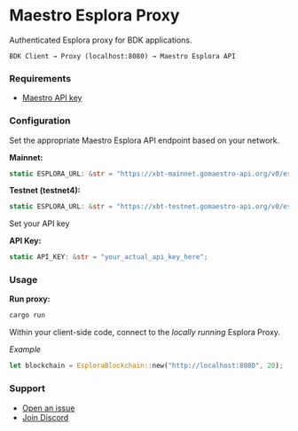 # Maestro Esplora Proxy

Authenticated Esplora proxy for BDK applications.

```
BDK Client → Proxy (localhost:8080) → Maestro Esplora API
```

### Requirements

-   [Maestro API key](https://dashboard.gomaestro.org)

### Configuration

Set the appropriate Maestro Esplora API endpoint based on your network.

**Mainnet:**

```rust
static ESPLORA_URL: &str = "https://xbt-mainnet.gomaestro-api.org/v0/esplora";
```

**Testnet (testnet4):**

```rust
static ESPLORA_URL: &str = "https://xbt-testnet.gomaestro-api.org/v0/esplora";
```

Set your API key

**API Key:**

```rust
static API_KEY: &str = "your_actual_api_key_here";
```

### Usage

**Run proxy:**

```bash
cargo run
```

Within your client-side code, connect to the _locally running_ Esplora Proxy.

_Example_

```rust
let blockchain = EsploraBlockchain::new("http://localhost:8080", 20);
```

### Support

-   [Open an issue](https://github.com/maestro-org/maestro-esplora-proxy/issues/new)
-   [Join Discord](https://discord.gg/ES2rDhBJt3)
